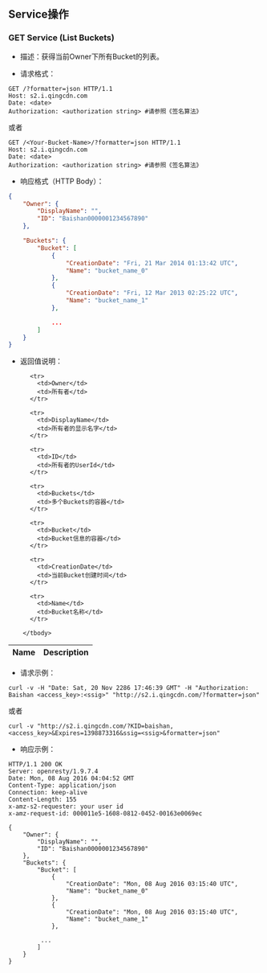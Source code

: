 ## Service操作

### GET Service (List Buckets)

 - 描述：获得当前Owner下所有Bucket的列表。

 - 请求格式：

```http
GET /?formatter=json HTTP/1.1
Host: s2.i.qingcdn.com
Date: <date>
Authorization: <authorization string> #请参照《签名算法》
```

或者

```http
GET /<Your-Bucket-Name>/?formatter=json HTTP/1.1
Host: s2.i.qingcdn.com
Date: <date>
Authorization: <authorization string> #请参照《签名算法》
```

 - 响应格式（HTTP Body）：

```json
{
    "Owner": {
        "DisplayName": "",
        "ID": "Baishan0000001234567890"
    },

    "Buckets": {
        "Bucket": [
            {
                "CreationDate": "Fri, 21 Mar 2014 01:13:42 UTC",
                "Name": "bucket_name_0"
            },
            {
                "CreationDate": "Fri, 12 Mar 2013 02:25:22 UTC",
                "Name": "bucket_name_1"
            },

            ...
        ]
    }
}
```

 - 返回值说明：

<table class="table table-condensed">
        <thead>
          <tr>
            <th>Name</th>
            <th>Description</th>
          </tr>
        </thead>
        <tbody>

          <tr>
            <td>Owner</td>
            <td>所有者</td>
          </tr>

          <tr>
            <td>DisplayName</td>
            <td>所有者的显示名字</td>
          </tr>

          <tr>
            <td>ID</td>
            <td>所有者的UserId</td>
          </tr>

          <tr>
            <td>Buckets</td>
            <td>多个Buckets的容器</td>
          </tr>

          <tr>
            <td>Bucket</td>
            <td>Bucket信息的容器</td>
          </tr>

          <tr>
            <td>CreationDate</td>
            <td>当前Bucket创建时间</td>
          </tr>

          <tr>
            <td>Name</td>
            <td>Bucket名称</td>
          </tr>

        </tbody>
</table>

 - 请求示例：

``` 
curl -v -H "Date: Sat, 20 Nov 2286 17:46:39 GMT" -H "Authorization: Baishan <access_key>:<ssig>" "http://s2.i.qingcdn.com/?formatter=json"
```

或者

```    
curl -v "http://s2.i.qingcdn.com/?KID=baishan,<access_key>&Expires=1398873316&ssig=<ssig>&formatter=json"
```

 - 响应示例：

```http
HTTP/1.1 200 OK
Server: openresty/1.9.7.4
Date: Mon, 08 Aug 2016 04:04:52 GMT
Content-Type: application/json
Connection: keep-alive
Content-Length: 155
x-amz-s2-requester: your user id
x-amz-request-id: 000011e5-1608-0812-0452-00163e0069ec

{
    "Owner": {
        "DisplayName": "",
        "ID": "Baishan0000001234567890"
    },
    "Buckets": {
        "Bucket": [
            {
                "CreationDate": "Mon, 08 Aug 2016 03:15:40 UTC",
                "Name": "bucket_name_0"
            },
            {
                "CreationDate": "Mon, 08 Aug 2016 03:15:40 UTC",
                "Name": "bucket_name_1"
            },

         ...
        ]
    }
}
```
